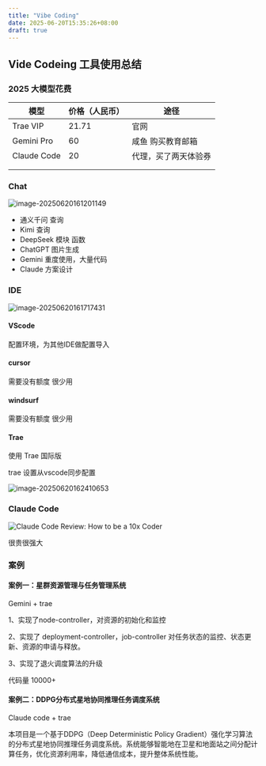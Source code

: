 ```yaml
---
title: "Vibe Coding"
date: 2025-06-20T15:35:26+08:00
draft: true
---
```


## Vide Codeing 工具使用总结

### 2025 大模型花费

| 模型        | 价格（人民币） | 途径                 |
| ----------- | -------------- | -------------------- |
| Trae VIP    | 21.71          | 官网                 |
| Gemini Pro  | 60             | 咸鱼 购买教育邮箱    |
| Claude Code | 20             | 代理，买了两天体验券 |
|             |                |                      |
|             |                |                      |



### Chat

![image-20250620161201149](https://zhuyaguang-1308110266.cos.ap-shanghai.myqcloud.com/img/image-20250620161201149.png)

- 通义千问 查询
- Kimi 查询
- DeepSeek 模块 函数
- ChatGPT 图片生成
- Gemini  重度使用，大量代码
- Claude  方案设计

### IDE

![image-20250620161717431](https://zhuyaguang-1308110266.cos.ap-shanghai.myqcloud.com/img/image-20250620161717431.png)

#### VScode

配置环境，为其他IDE做配置导入

#### cursor

需要没有额度 很少用

#### windsurf

需要没有额度 很少用

#### Trae

使用 Trae 国际版 

trae 设置从vscode同步配置

![image-20250620162410653](https://zhuyaguang-1308110266.cos.ap-shanghai.myqcloud.com/img/image-20250620162410653.png)

### Claude Code

![Claude Code Review: How to be a 10x Coder](https://zhuyaguang-1308110266.cos.ap-shanghai.myqcloud.com/img/Claude-Code-Img.jpg)

很贵很强大

### 案例

#### 案例一：星群资源管理与任务管理系统

Gemini + trae 

1、实现了node-controller，对资源的初始化和监控

2、实现了 deployment-controller，job-controller 对任务状态的监控、状态更新、资源的申请与释放。

3、实现了退火调度算法的升级

代码量 10000+

#### 案例二：DDPG分布式星地协同推理任务调度系统

Claude code +  trae

本项目是一个基于DDPG（Deep Deterministic Policy Gradient）强化学习算法的分布式星地协同推理任务调度系统。系统能够智能地在卫星和地面站之间分配计算任务，优化资源利用率，降低通信成本，提升整体系统性能。

